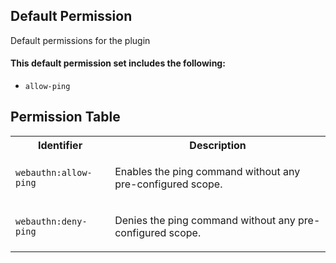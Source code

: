 ## Default Permission

Default permissions for the plugin

#### This default permission set includes the following:

- `allow-ping`

## Permission Table

<table>
<tr>
<th>Identifier</th>
<th>Description</th>
</tr>


<tr>
<td>

`webauthn:allow-ping`

</td>
<td>

Enables the ping command without any pre-configured scope.

</td>
</tr>

<tr>
<td>

`webauthn:deny-ping`

</td>
<td>

Denies the ping command without any pre-configured scope.

</td>
</tr>
</table>
